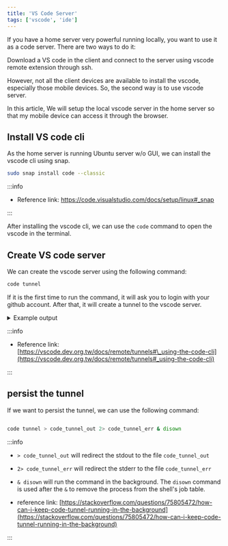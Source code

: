 ```yaml
---
title: 'VS Code Server'
tags: ['vscode', 'ide']
---
```


If you have a home server very powerful running locally, you want to use it as a code server. There are two ways to do it:

Download a VS code in the client and connect to the server using vscode remote extension through ssh.

However, not all the client devices are available to install the vscode, especially those mobile devices. So, the second way is to use vscode server.

In this article, We will setup the local vscode server in the home server so that my mobile device can access it through the browser.

## Install VS code cli

As the home server is running Ubuntu server w/o GUI, we can install the vscode cli using snap.

```bash
sudo snap install code --classic
```

:::info

- Reference link: https://code.visualstudio.com/docs/setup/linux#_snap

:::

After installing the vscode cli, we can use the `code` command to open the vscode in the terminal.

## Create VS code server

We can create the vscode server using the following command:

```bash
code tunnel
```

If it is the first time to run the command, it will ask you to login with your github account. After that, it will create a tunnel to the vscode server.

<details>
<summary> Example output </summary>

```bash
eric@home-server-acer:~$ code tunnel
*
* Visual Studio Code Server
*
* By using the software, you agree to
* the Visual Studio Code Server License Terms (https://aka.ms/vscode-server-license) and
* the Microsoft Privacy Statement (https://privacy.microsoft.com/en-US/privacystatement).
*
[2024-08-19 08:45:16] info Using GitHub for authentication, run `code tunnel user login --provider <provider>` option to change this.
To grant access to the server, please log into https://github.com/login/device and use code BOBF-8XBF

```

Once the github auth is done, we can see below.

```bash
[2024-08-19 08:46:11] info Creating tunnel with the name: home-server
Open this link in your browser https://vscode.dev/tunnel/home-server
```

Now we can open the link in the browser to access the vscode server.

</details>

:::info

- Reference link: [https://vscode.dev.org.tw/docs/remote/tunnels#\_using-the-code-cli](https://vscode.dev.org.tw/docs/remote/tunnels#_using-the-code-cli)

:::

## persist the tunnel

If we want to persist the tunnel, we can use the following command:

```bash

code tunnel > code_tunnel_out 2> code_tunnel_err & disown

```

:::info

- `> code_tunnel_out` will redirect the stdout to the file `code_tunnel_out`
- `2> code_tunnel_err` will redirect the stderr to the file `code_tunnel_err`
- `& disown` will run the command in the background. The `disown` command is used after the `&` to remove the process from the shell's job table.

- reference link: [https://stackoverflow.com/questions/75805472/how-can-i-keep-code-tunnel-running-in-the-background](https://stackoverflow.com/questions/75805472/how-can-i-keep-code-tunnel-running-in-the-background)

:::

